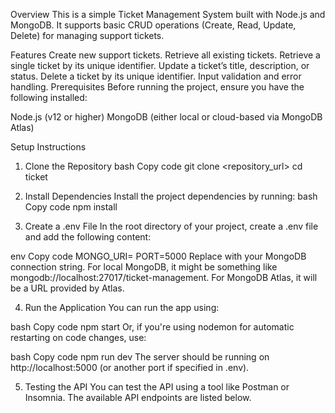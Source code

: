 Overview
This is a simple Ticket Management System built with Node.js and MongoDB. It supports basic CRUD operations (Create, Read, Update, Delete) for managing support tickets.

Features
Create new support tickets.
Retrieve all existing tickets.
Retrieve a single ticket by its unique identifier.
Update a ticket’s title, description, or status.
Delete a ticket by its unique identifier.
Input validation and error handling.
Prerequisites
Before running the project, ensure you have the following installed:

Node.js (v12 or higher)
MongoDB (either local or cloud-based via MongoDB Atlas)


Setup Instructions
1. Clone the Repository
bash
Copy code
git clone <repository_url>
cd ticket 

2. Install Dependencies
Install the project dependencies by running:
bash
Copy code
npm install 

3. Create a .env File
In the root directory of your project, create a .env file and add the following content:

env
Copy code
MONGO_URI=<Your MongoDB URI>
PORT=5000
Replace <Your MongoDB URI> with your MongoDB connection string.
For local MongoDB, it might be something like mongodb://localhost:27017/ticket-management.
For MongoDB Atlas, it will be a URL provided by Atlas.

4. Run the Application
You can run the app using:

bash
Copy code
npm start
Or, if you're using nodemon for automatic restarting on code changes, use:

bash
Copy code
npm run dev
The server should be running on http://localhost:5000 (or another port if specified in .env).

5. Testing the API
You can test the API using a tool like Postman or Insomnia. The available API endpoints are listed below.

